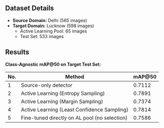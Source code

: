 ## Dataset Details

- **Source Domain:** Delhi (565 images)  
- **Target Domain:** Lucknow (598 images)  
  - Active Learning Pool: 65 images  
  - Test Set: 533 images 

## Results

**Class-Agnostic mAP@50 on Target Test Set:**

| No. | Method                                          | mAP@50 |
|-----|--------------------------------------------------|--------|
| 1 | Source-only detector                         | 0.7112 |
| 2 | Active Learning (Entropy Sampling)           | 0.7891 |
| 3 | Active Learning (Margin Sampling)            | 0.7374 |
| 4 | Active Learning (Least Confidence Sampling)  | 0.7814 |
| 5 | Fine-tuned directly on AL pool (no selection)| 0.7586 |
